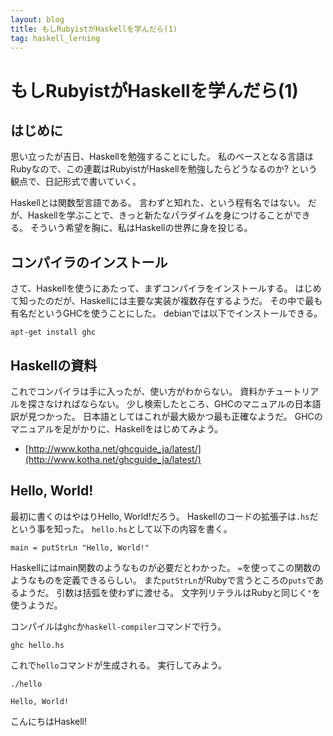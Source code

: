 ```yaml
---
layout: blog
title: もしRubyistがHaskellを学んだら(1)
tag: haskell_lerning
---
```


# もしRubyistがHaskellを学んだら(1)

## はじめに

思い立ったが吉日、Haskellを勉強することにした。
私のベースとなる言語はRubyなので、この連載はRubyistがHaskellを勉強したらどうなるのか? という観点で、日記形式で書いていく。

Haskellとは関数型言語である。
言わずと知れた、という程有名ではない。
だが、Haskellを学ぶことで、きっと新たなパラダイムを身につけることができる。
そういう希望を胸に、私はHaskellの世界に身を投じる。

## コンパイラのインストール

さて、Haskellを使うにあたって、まずコンパイラをインストールする。
はじめて知ったのだが、Haskellには主要な実装が複数存在するようだ。
その中で最も有名だというGHCを使うことにした。
debianでは以下でインストールできる。

~~~~
apt-get install ghc
~~~~

## Haskellの資料

これでコンパイラは手に入ったが、使い方がわからない。
資料かチュートリアルを探さなければならない。
少し検索したところ、GHCのマニュアルの日本語訳が見つかった。
日本語としてはこれが最大級かつ最も正確なようだ。
GHCのマニュアルを足がかりに、Haskellをはじめてみよう。

- [http://www.kotha.net/ghcguide_ja/latest/](http://www.kotha.net/ghcguide_ja/latest/)

## Hello, World!

最初に書くのはやはりHello, World!だろう。
Haskellのコードの拡張子は`.hs`だという事を知った。
`hello.hs`として以下の内容を書く。

~~~~
main = putStrLn "Hello, World!"
~~~~

Haskellにはmain関数のようなものが必要だとわかった。
`=`を使ってこの関数のようなものを定義できるらしい。
また`putStrLn`がRubyで言うところの`puts`であるようだ。
引数は括弧を使わずに渡せる。
文字列リテラルはRubyと同じく`"`を使うようだ。

コンパイルは`ghc`か`haskell-compiler`コマンドで行う。

~~~~
ghc hello.hs
~~~~

これで`hello`コマンドが生成される。
実行してみよう。

~~~~
./hello
~~~~

~~~~
Hello, World!
~~~~

こんにちはHaskell!
